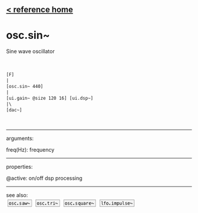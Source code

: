 [< reference home](ceammc_lib.html)
---

# osc.sin~


Sine wave oscillator

```


[F]
|
[osc.sin~ 440]
|
[ui.gain~ @size 120 16] [ui.dsp~]
|\
[dac~]

            
```

---
arguments:

freq(Hz): frequency<br>

---
properties:

@active: on/off dsp
            processing<br>

---
see also:<br>
[![osc.saw~](img/object_osc.saw~.png)](osc.saw~.html)
[![osc.tri~](img/object_osc.tri~.png)](osc.tri~.html)
[![osc.square~](img/object_osc.square~.png)](osc.square~.html)
[![lfo.impulse~](img/object_lfo.impulse~.png)](lfo.impulse~.html)
